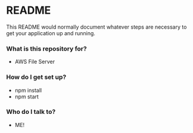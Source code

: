 # README #

This README would normally document whatever steps are necessary to get your application up and running.

### What is this repository for? ###

* AWS File Server

### How do I get set up? ###

* npm install
* npm start

### Who do I talk to? ###

* ME!
